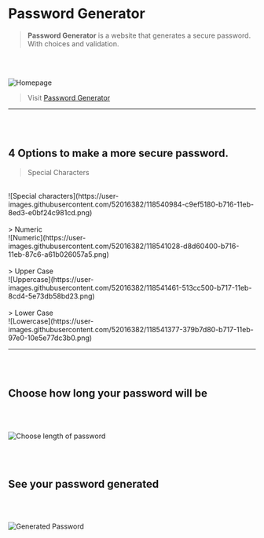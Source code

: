 # Password Generator

> **Password Generator** is a website that generates a secure password. With choices and validation.
<br />
<br />

![Homepage](https://user-images.githubusercontent.com/52016382/118507311-bb437300-b6f3-11eb-9fc9-5305775a6522.png)

>  Visit [Password Generator](https://rmwillow.github.io/Password-Generator-/)
 _______________________________________________________________________
 <br />
 <br />


## 4 Options to make a more secure password.

>  Special Characters
<br />
![Special characters](https://user-images.githubusercontent.com/52016382/118540984-c9ef5180-b716-11eb-8ed3-e0bf24c981cd.png)
<br />
<br />
> Numeric
<br />
![Numeric](https://user-images.githubusercontent.com/52016382/118541028-d8d60400-b716-11eb-87c6-a61b026057a5.png)
<br />
<br />
> Upper Case
<br />
![Uppercase](https://user-images.githubusercontent.com/52016382/118541461-513cc500-b717-11eb-8cd4-5e73db58bd23.png)
<br />
<br />
> Lower Case
<br />
![Lowercase](https://user-images.githubusercontent.com/52016382/118541377-379b7d80-b717-11eb-97e0-10e5e77dc3b0.png)


_________________________________________________________________________
<br />
<br />

## Choose how long your password will be
<br />
<br />

![Choose length of password](https://user-images.githubusercontent.com/52016382/118540898-b0e6a080-b716-11eb-83cc-63536cf71a50.png)

<br />
<br />

## See your password generated
<br />
<br />

![Generated Password](https://user-images.githubusercontent.com/52016382/118507700-17a69280-b6f4-11eb-83ed-a190056a733d.png)

